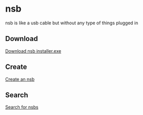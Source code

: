 # nsb
nsb is like a usb cable but without any type of things plugged in

## Download
[Download nsb installer.exe](https://www.install.worldsfirstusbthing.com)

## Create
[Create an nsb](https:/www.worldsfirstnsbthing.com/create) 
## Search
[Search for nsbs](https://worldsfirstnsbthing.com/search)
